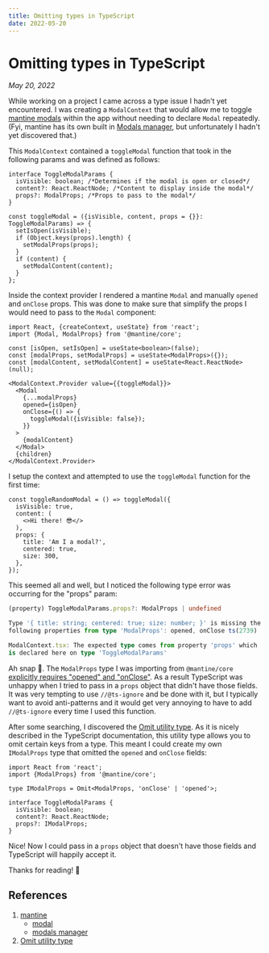 ```yaml
---
title: Omitting types in TypeScript
date: 2022-05-20
---
```


# Omitting types in TypeScript

*May 20, 2022*

While working on a project I came across a type issue I hadn't yet encountered. I was creating a `ModalContext` that would allow me to toggle [mantine modals](https://mantine.dev/core/modal/) within the app without needing to declare `Modal` repeatedly. (Fyi, mantine has its own built in [Modals manager](https://mantine.dev/others/modals/), but unfortunately I hadn't yet discovered that.) 

This `ModalContext` contained a `toggleModal` function that took in the following params and was defined as follows:

```tsx
interface ToggleModalParams {
  isVisible: boolean; /*Determines if the modal is open or closed*/
  content?: React.ReactNode; /*Content to display inside the modal*/
  props?: ModalProps; /*Props to pass to the modal*/
}

const toggleModal = ({isVisible, content, props = {}}: ToggleModalParams) => {
  setIsOpen(isVisible);
  if (Object.keys(props).length) {
    setModalProps(props);
  }
  if (content) {
    setModalContent(content);
  }
};
```

Inside the context provider I rendered a mantine `Modal` and manually `opened` and `onClose` props. This was done to make sure that simplify the props I would need to pass to the `Modal` component:

```tsx
import React, {createContext, useState} from 'react';
import {Modal, ModalProps} from '@mantine/core';

const [isOpen, setIsOpen] = useState<boolean>(false);
const [modalProps, setModalProps] = useState<ModalProps>({});
const [modalContent, setModalContent] = useState<React.ReactNode>(null);

<ModalContext.Provider value={{toggleModal}}>
  <Modal
    {...modalProps}
    opened={isOpen}
    onClose={() => {
      toggleModal({isVisible: false});
    }}
  >
    {modalContent}
  </Modal>
  {children}
</ModalContext.Provider>
```

I setup the context and attempted to use the `toggleModal` function for the first time:

```tsx
const toggleRandomModal = () => toggleModal({
  isVisible: true,
  content: (
    <>Hi there! 😎</>
  ),
  props: {
    title: 'Am I a modal?',
    centered: true,
    size: 300,
  },
});
```

This seemed all and well, but I noticed the following type error was occurring for the "props" param:

```ts
(property) ToggleModalParams.props?: ModalProps | undefined

Type '{ title: string; centered: true; size: number; }' is missing the
following properties from type 'ModalProps': opened, onClose ts(2739)

ModalContext.tsx: The expected type comes from property 'props' which
is declared here on type 'ToggleModalParams'
```

Ah snap 🥲. The `ModalProps` type I was importing from `@mantine/core` [explicitly requires "opened" and "onClose"](https://github.com/mantinedev/mantine/blob/949933e970e14f90d56cec233a93241bb5d910e6/src/mantine-core/src/components/Modal/Modal.tsx#L27-L31). As a result TypeScript was unhappy when I tried to pass in a `props` object that didn't have those fields. It was very tempting to use `//@ts-ignore` and be done with it, but I typically want to avoid anti-patterns and it would get very annoying to have to add `//@ts-ignore` every time I used this function.

After some searching, I discovered the [Omit utility type](https://www.typescriptlang.org/docs/handbook/utility-types.html#omittype-keys). As it is nicely described in the TypeScript documentation, this utility type allows you to omit certain keys from a type. This meant I could create my own `IModalProps` type that omitted the `opened` and `onClose` fields:

```tsx
import React from 'react';
import {ModalProps} from '@mantine/core';

type IModalProps = Omit<ModalProps, 'onClose' | 'opened'>;

interface ToggleModalParams {
  isVisible: boolean;
  content?: React.ReactNode;
  props?: IModalProps;
}
```

Nice! Now I could pass in a `props` object that doesn't have those fields and TypeScript will happily accept it.

Thanks for reading! 👋

## References

1. [mantine](https://mantine.dev/)
    - [modal](https://mantine.dev/core/modal/)
    - [modals manager](https://mantine.dev/others/modals/)
2. [Omit utility type](https://www.typescriptlang.org/docs/handbook/utility-types.html#omittype-keys)
